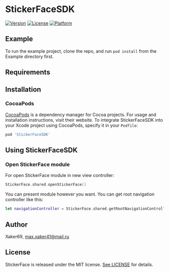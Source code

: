 # StickerFaceSDK

<!-- [![CI Status](https://img.shields.io/travis/Xaker69/StickerFace.svg?style=flat)](https://travis-ci.org/Xaker69/StickerFace) -->
[![Version](https://img.shields.io/cocoapods/v/StickerFaceSDK.svg?style=flat)](https://cocoapods.org/pods/StickerFaceSDK)
[![License](https://img.shields.io/cocoapods/l/StickerFaceSDK.svg?style=flat)](https://cocoapods.org/pods/StickerFaceSDK)
[![Platform](https://img.shields.io/cocoapods/p/StickerFaceSDK.svg?style=flat)](https://cocoapods.org/pods/StickerFaceSDK)

## Example

To run the example project, clone the repo, and run `pod install` from the Example directory first.

## Requirements

## Installation

### CocoaPods

[CocoaPods](https://cocoapods.org) is a dependency manager for Cocoa projects. For usage and installation instructions, visit their website. To integrate StickerFaceSDK into your Xcode project using CocoaPods, specify it in your `Podfile`:

```ruby
pod 'StickerFaceSDK'
```

## Using StickerFaceSDK

### Open StickerFace module

For open StickerFace module in new view controller:

```swift
StickerFace.shared.openStickerFace()
```

You can present module however you want. You can get root navigation controller like this: 

```swift
let navigationController = StickerFace.shared.getRootNavigationController()
```

## Author

Xaker69, max.xaker41@mail.ru

## License

StickerFace is released under the MIT license. [See LICENSE](https://github.com/startfellows/StickerFaceSDK/blob/master/LICENSE) for details.

